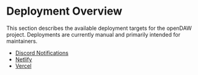 # Deployment Overview

This section describes the available deployment targets for the openDAW
project. Deployments are currently manual and primarily intended for
maintainers.

- [Discord Notifications](./discord.md)
- [Netlify](./netlify.md)
- [Vercel](./vercel.md)
